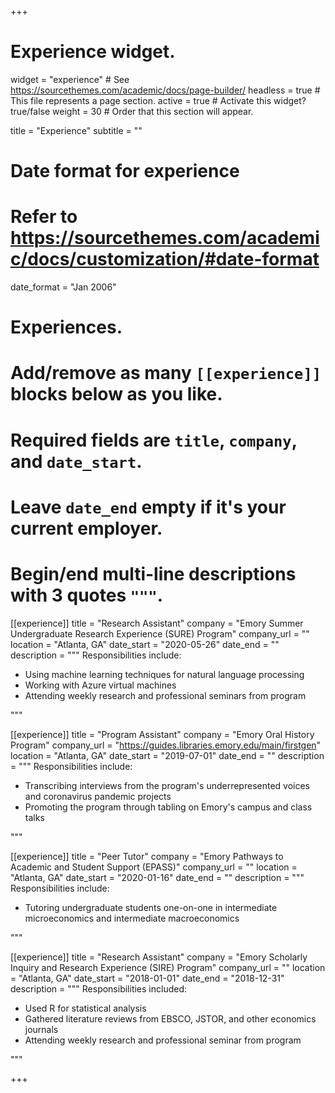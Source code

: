 +++
# Experience widget.
widget = "experience"  # See https://sourcethemes.com/academic/docs/page-builder/
headless = true  # This file represents a page section.
active = true  # Activate this widget? true/false
weight = 30  # Order that this section will appear.

title = "Experience"
subtitle = ""

# Date format for experience
#   Refer to https://sourcethemes.com/academic/docs/customization/#date-format
date_format = "Jan 2006"

# Experiences.
#   Add/remove as many `[[experience]]` blocks below as you like.
#   Required fields are `title`, `company`, and `date_start`.
#   Leave `date_end` empty if it's your current employer.
#   Begin/end multi-line descriptions with 3 quotes `"""`.

[[experience]]
  title = "Research Assistant"
  company = "Emory Summer Undergraduate Research Experience (SURE) Program"
  company_url = ""
  location = "Atlanta, GA"
  date_start = "2020-05-26"
  date_end = ""
  description = """
  Responsibilities include:

  * Using machine learning techniques for natural language processing
  * Working with Azure virtual machines
  * Attending weekly research and professional seminars from program

  """

[[experience]]
  title = "Program Assistant"
  company = "Emory Oral History Program"
  company_url = "https://guides.libraries.emory.edu/main/firstgen"
  location = "Atlanta, GA"
  date_start = "2019-07-01"
  date_end = ""
  description = """
  Responsibilities include:

  * Transcribing interviews from the program's underrepresented voices and coronavirus pandemic projects
  * Promoting the program through tabling on Emory's campus and class talks

  """

[[experience]]
  title = "Peer Tutor"
  company = "Emory Pathways to Academic and Student Support (EPASS)"
  company_url = ""
  location = "Atlanta, GA"
  date_start = "2020-01-16"
  date_end = ""
  description = """
  Responsibilities include:

  * Tutoring undergraduate students one-on-one in intermediate microeconomics and intermediate macroeconomics

  """

[[experience]]
  title = "Research Assistant"
  company = "Emory Scholarly Inquiry and Research Experience (SIRE) Program"
  company_url = ""
  location = "Atlanta, GA"
  date_start = "2018-01-01"
  date_end = "2018-12-31"
  description = """
  Responsibilities included:

  * Used R for statistical analysis
  * Gathered literature reviews from EBSCO, JSTOR, and other economics journals
  * Attending weekly research and professional seminar from program
  
  """

+++

